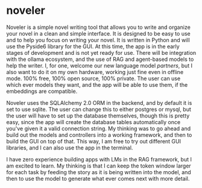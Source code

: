 # noveler
Noveler is a simple novel writing tool that allows you to write and organize your novel in a clean and simple interface. It is designed to be easy to use and to help you focus on writing your novel. It is written in Python and will use the Pyside6 library for the GUI. At this time, the app is in the early stages of development and is not yet ready for use. There will be integration with the ollama ecosystem, and the use of RAG and agent-based models to help the writer. I, for one, welcome our new language model _partners_, but I also want to do it on my own hardware, working just fine even in offline mode. 100% free, 100% open source, 100% private. The user can use which ever models they want, and the app will be able to use them, if the embeddings are compatible. 

Noveler uses the SQLAlchemy 2.0 ORM in the backend, and by default it is set to use sqlite. The user can change this to 
either postgres or mysql, but the user will have to set up the database themselves, though this is pretty easy, since the app will create the database tables automatically once you've given it a valid connection string. My thinking was to go ahead and build out the models and controllers into a working framework, and then to build the GUI on top of that. This way, I am free to try out different GUI libraries, and I can also use the app in the terminal. 

I have zero experience building apps with LMs in the RAG framework, but I am excited to learn. My thinking is that I can keep the token window larger for each task by feeding the story as it is being written into the model, and then to
use the model to generate what ever comes next with more detail.
